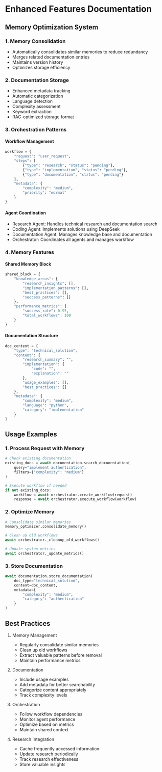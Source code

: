 # Enhanced Features Documentation

## Memory Optimization System

### 1. Memory Consolidation
- Automatically consolidates similar memories to reduce redundancy
- Merges related documentation entries
- Maintains version history
- Optimizes storage efficiency

### 2. Documentation Storage
- Enhanced metadata tracking
- Automatic categorization
- Language detection
- Complexity assessment
- Keyword extraction
- RAG-optimized storage format

### 3. Orchestration Patterns

#### Workflow Management
```python
workflow = {
    "request": "user_request",
    "steps": [
        {"type": "research", "status": "pending"},
        {"type": "implementation", "status": "pending"},
        {"type": "documentation", "status": "pending"}
    ],
    "metadata": {
        "complexity": "medium",
        "priority": "normal"
    }
}
```

#### Agent Coordination
- Research Agent: Handles technical research and documentation search
- Coding Agent: Implements solutions using DeepSeek
- Documentation Agent: Manages knowledge base and documentation
- Orchestrator: Coordinates all agents and manages workflow

### 4. Memory Features

#### Shared Memory Block
```python
shared_block = {
    "knowledge_areas": {
        "research_insights": [],
        "implementation_patterns": [],
        "best_practices": [],
        "success_patterns": []
    },
    "performance_metrics": {
        "success_rate": 0.95,
        "total_workflows": 100
    }
}
```

#### Documentation Structure
```python
doc_content = {
    "type": "technical_solution",
    "content": {
        "research_summary": "",
        "implementation": {
            "code": "",
            "explanation": ""
        },
        "usage_examples": [],
        "best_practices": []
    },
    "metadata": {
        "complexity": "medium",
        "language": "python",
        "category": "implementation"
    }
}
```

## Usage Examples

### 1. Process Request with Memory
```python
# Check existing documentation
existing_docs = await documentation.search_documentation(
    query="implement authentication",
    filters={"complexity": "medium"}
)

# Execute workflow if needed
if not existing_docs:
    workflow = await orchestrator.create_workflow(request)
    response = await orchestrator.execute_workflow(workflow)
```

### 2. Optimize Memory
```python
# Consolidate similar memories
memory_optimizer.consolidate_memory()

# Clean up old workflows
await orchestrator._cleanup_old_workflows()

# Update system metrics
await orchestrator._update_metrics()
```

### 3. Store Documentation
```python
await documentation.store_documentation(
    doc_type="technical_solution",
    content=doc_content,
    metadata={
        "complexity": "medium",
        "category": "authentication"
    }
)
```

## Best Practices

1. Memory Management
   - Regularly consolidate similar memories
   - Clean up old workflows
   - Extract valuable patterns before removal
   - Maintain performance metrics

2. Documentation
   - Include usage examples
   - Add metadata for better searchability
   - Categorize content appropriately
   - Track complexity levels

3. Orchestration
   - Follow workflow dependencies
   - Monitor agent performance
   - Optimize based on metrics
   - Maintain shared context

4. Research Integration
   - Cache frequently accessed information
   - Update research periodically
   - Track research effectiveness
   - Store valuable insights